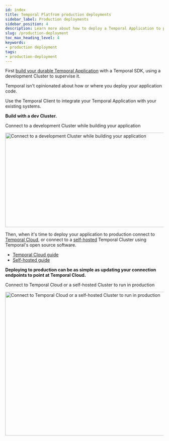 ```yaml
---
id: index
title: Temporal Platfrom production deployments
sidebar_label: Production deployments
sidebar_position: 4
description: Learn more about how to deploy a Temporal Application to production.
slug: /production-deployment
toc_max_heading_level: 4
keywords:
- production deployment
tags:
- production-deployment
---
```


<!-- THIS FILE IS GENERATED. DO NOT EDIT THIS FILE DIRECTLY -->

First [build your durable Temporal Application](/dev-guide) with a Temporal SDK, using a development Cluster to supervise it.

Temporal isn't opinionated about how or where you deploy your application code.

Use the Temporal Client to integrate your Temporal Application with your existing systems.

**Build with a dev Cluster.**

<div class="tdiw"><div class="tditw"><p class="tdit">Connect to a development Cluster while building your application</p></div><div class="tdiiw"><img class="img_ev3q" src="/diagrams/basic-platform-topology-dev.svg" alt="Connect to a development Cluster while building your application" height="301" width="941" /></div></div>

Then, when it's time to deploy your application to production connect to [Temporal Cloud](/cloud), or connect to a [self-hosted](/self-hosted-guide) Temporal Cluster using Temporal's open source software.

- [Temporal Cloud guide](/cloud)
- [Self-hosted guide](/self-hosted-guide)

**Deploying to production can be as simple as updating your connection endpoints to point at Temporal Cloud.**

<div class="tdiw"><div class="tditw"><p class="tdit">Connect to Temporal Cloud or a self-hosted Cluster to run in production</p></div><div class="tdiiw"><img class="img_ev3q" src="/diagrams/basic-platform-topology-prod.svg" alt="Connect to Temporal Cloud or a self-hosted Cluster to run in production" height="458" width="941" /></div></div>

